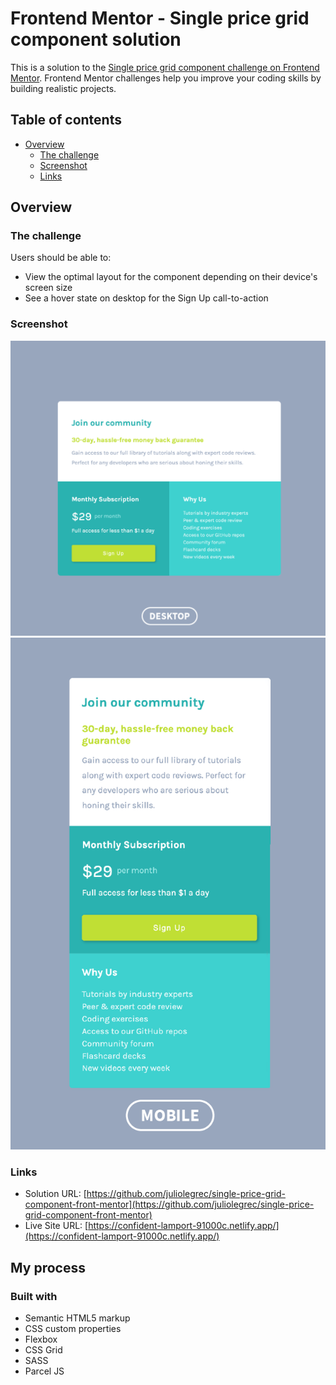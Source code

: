 # Frontend Mentor - Single price grid component solution

This is a solution to the [Single price grid component challenge on Frontend Mentor](https://www.frontendmentor.io/challenges/single-price-grid-component-5ce41129d0ff452fec5abbbc). Frontend Mentor challenges help you improve your coding skills by building realistic projects.

## Table of contents

- [Overview](#overview)
  - [The challenge](#the-challenge)
  - [Screenshot](#screenshot)
  - [Links](#links)

## Overview

### The challenge

Users should be able to:

- View the optimal layout for the component depending on their device's screen size
- See a hover state on desktop for the Sign Up call-to-action

### Screenshot

![Desktop View Screenshot](./src/images/screenshot-desktop-mobile-01-01.png)
![Mobile View Screenshot](./src/images/screenshot-desktop-mobile-01-02.png)

### Links

- Solution URL: [https://github.com/juliolegrec/single-price-grid-component-front-mentor](https://github.com/juliolegrec/single-price-grid-component-front-mentor)
- Live Site URL: [https://confident-lamport-91000c.netlify.app/](https://confident-lamport-91000c.netlify.app/)

## My process

### Built with

- Semantic HTML5 markup
- CSS custom properties
- Flexbox
- CSS Grid
- SASS
- Parcel JS
